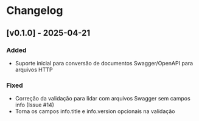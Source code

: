 # Changelog

## [v0.1.0] - 2025-04-21

### Added
- Suporte inicial para conversão de documentos Swagger/OpenAPI para arquivos HTTP

### Fixed
- Correção da validação para lidar com arquivos Swagger sem campos info (Issue #14)
- Torna os campos info.title e info.version opcionais na validação
